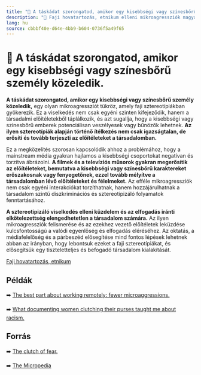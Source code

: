 ```yaml
---
title: "🚫 A táskádat szorongatod, amikor egy kisebbségi vagy színesbőrű személy közeledik."
description: "🚫 Faji hovatartozás, etnikum elleni mikroagressziók magyarázata, háttere, javaslatok."
lang: hu
source: cbbbf40e-d64e-4bb9-b604-0736f5a49f65
---
```


<div class="wiki-content agression-title">

# 🚫 A táskádat szorongatod, amikor egy kisebbségi vagy színesbőrű személy közeledik.

**A táskádat szorongatod, amikor egy kisebbségi vagy színesbőrű személy közeledik,** egy olyan mikroagressziót tükröz, amely faji sztereotípiákban gyökerezik. Ez a viselkedés nem csak egyéni szinten kifejeződik, hanem a társadalmi előítéletekből táplálkozik, és azt sugallja, hogy a kisebbségi vagy színesbőrű emberek potenciálisan veszélyesek vagy bűnözők lehetnek. **Az ilyen sztereotípiák alapján történő ítélkezés nem csak igazságtalan, de erősíti és tovább terjeszti az előítéleteket a társadalomban.**

Ez a megközelítés szorosan kapcsolódik ahhoz a problémához, hogy a mainstream média gyakran hajlamos a kisebbségi csoportokat negatívan és torzítva ábrázolni. **A filmek és a televíziós műsorok gyakran megerősítik az előítéleteket, bemutatva a kisebbségi vagy színesbőrű karaktereket erőszakosnak vagy fenyegetőnek, ezzel tovább mélyítve a társadalomban lévő előítéleteket és félelmeket.** Az efféle mikroagressziók nem csak egyéni interakciókat torzíthatnak, hanem hozzájárulhatnak a társadalom szintű diszkriminációs és sztereotipizáló folyamatok fenntartásához.

**A sztereotipizáló viselkedés elleni küzdelem és az elfogadás iránti elkötelezettség elengedhetetlen a társadalom számára.** Az ilyen mikroagressziók felismerése és az ezekhez vezető előítéletek leküzdése kulcsfontosságú a valódi egyenlőség és elfogadás eléréséhez. Az oktatás, a médiafelelőség és a párbeszéd elősegítése mind fontos lépések lehetnek abban az irányban, hogy lebontsuk ezeket a faji sztereotípiákat, és elősegítsük egy tiszteletteljes és befogadó társadalom kialakítását.



<div class="categories">

[Faji hovatartozás, etnikum](/#/entry?id=faji-hovatartozas-etnikum)

</div>


## Példák

➡️ [The best part about working remotely: fewer microaggressions.](https://www.fastcompany.com/90516992/the-best-part-about-working-from-home-is-fewer-microaggressions)

➡️ [What documenting women clutching their purses taught me about racism.](https://vincedixonportfolio.com/2019/03/28/women-clutching-purse-black-men/)


## Forrás

➡️ [The clutch of fear.](https://www.chicagoreader.com/chicago/the-clutch-of-fear/Content?oid=903053)

➡️ [The Micropedia](https://www.themicropedia.org/)


</div>